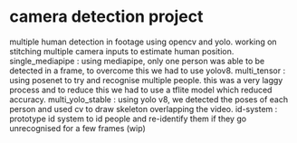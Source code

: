 # camera detection project
 multiple human detection in footage using opencv and yolo. working on stitching multiple camera inputs to estimate human position.
 single_mediapipe : using mediapipe, only one person was able to be detected in a frame, to overcome this we had to use yolov8.
 multi_tensor : using posenet to try and recognise multiple people. this was a very laggy process and to reduce this we had to use a tflite model which reduced accuracy.
 multi_yolo_stable : using yolo v8, we detected the poses of each person and used cv to draw skeleton overlapping the video.
 id-system : prototype id system to id people and re-identify them if they go unrecognised for a few frames (wip)